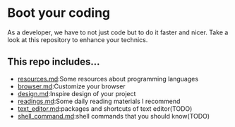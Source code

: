 # Boot your coding

As a developer, we have to not just code but to do it faster and nicer.
Take a look at this repository to enhance your technics.

## This repo includes...
* [resources.md](./resources.md):Some resources about programming languages
* [browser.md](./browser.md):Customize your browser
* [design.md](./design.md):Inspire design of your project
* [readings.md](./readings.md):Some daily reading materials I recommend
* [text_editor.md](#):packages and shortcuts of text editor(TODO)
* [shell_command.md](#):shell commands that you should know(TODO)
